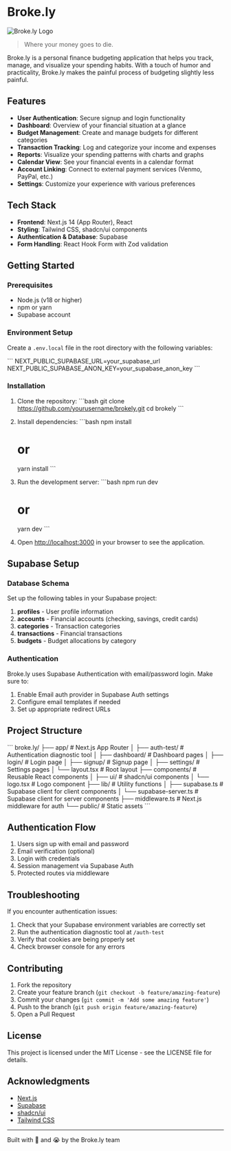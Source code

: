 # Broke.ly

![Broke.ly Logo](https://placeholder.svg?height=100&width=100&query=B)

> Where your money goes to die.

Broke.ly is a personal finance budgeting application that helps you track, manage, and visualize your spending habits. With a touch of humor and practicality, Broke.ly makes the painful process of budgeting slightly less painful.

## Features

- **User Authentication**: Secure signup and login functionality
- **Dashboard**: Overview of your financial situation at a glance
- **Budget Management**: Create and manage budgets for different categories
- **Transaction Tracking**: Log and categorize your income and expenses
- **Reports**: Visualize your spending patterns with charts and graphs
- **Calendar View**: See your financial events in a calendar format
- **Account Linking**: Connect to external payment services (Venmo, PayPal, etc.)
- **Settings**: Customize your experience with various preferences

## Tech Stack

- **Frontend**: Next.js 14 (App Router), React
- **Styling**: Tailwind CSS, shadcn/ui components
- **Authentication & Database**: Supabase
- **Form Handling**: React Hook Form with Zod validation

## Getting Started

### Prerequisites

- Node.js (v18 or higher)
- npm or yarn
- Supabase account

### Environment Setup

Create a `.env.local` file in the root directory with the following variables:

\`\`\`
NEXT_PUBLIC_SUPABASE_URL=your_supabase_url
NEXT_PUBLIC_SUPABASE_ANON_KEY=your_supabase_anon_key
\`\`\`

### Installation

1. Clone the repository:
   \`\`\`bash
   git clone https://github.com/yourusername/brokely.git
   cd brokely
   \`\`\`

2. Install dependencies:
   \`\`\`bash
   npm install
   # or
   yarn install
   \`\`\`

3. Run the development server:
   \`\`\`bash
   npm run dev
   # or
   yarn dev
   \`\`\`

4. Open [http://localhost:3000](http://localhost:3000) in your browser to see the application.

## Supabase Setup

### Database Schema

Set up the following tables in your Supabase project:

1. **profiles** - User profile information
2. **accounts** - Financial accounts (checking, savings, credit cards)
3. **categories** - Transaction categories
4. **transactions** - Financial transactions
5. **budgets** - Budget allocations by category

### Authentication

Broke.ly uses Supabase Authentication with email/password login. Make sure to:

1. Enable Email auth provider in Supabase Auth settings
2. Configure email templates if needed
3. Set up appropriate redirect URLs

## Project Structure

\`\`\`
broke.ly/
├── app/                  # Next.js App Router
│   ├── auth-test/        # Authentication diagnostic tool
│   ├── dashboard/        # Dashboard pages
│   ├── login/            # Login page
│   ├── signup/           # Signup page
│   ├── settings/         # Settings pages
│   └── layout.tsx        # Root layout
├── components/           # Reusable React components
│   ├── ui/               # shadcn/ui components
│   └── logo.tsx          # Logo component
├── lib/                  # Utility functions
│   ├── supabase.ts       # Supabase client for client components
│   └── supabase-server.ts # Supabase client for server components
├── middleware.ts         # Next.js middleware for auth
└── public/               # Static assets
\`\`\`

## Authentication Flow

1. Users sign up with email and password
2. Email verification (optional)
3. Login with credentials
4. Session management via Supabase Auth
5. Protected routes via middleware

## Troubleshooting

If you encounter authentication issues:

1. Check that your Supabase environment variables are correctly set
2. Run the authentication diagnostic tool at `/auth-test`
3. Verify that cookies are being properly set
4. Check browser console for any errors

## Contributing

1. Fork the repository
2. Create your feature branch (`git checkout -b feature/amazing-feature`)
3. Commit your changes (`git commit -m 'Add some amazing feature'`)
4. Push to the branch (`git push origin feature/amazing-feature`)
5. Open a Pull Request

## License

This project is licensed under the MIT License - see the LICENSE file for details.

## Acknowledgments

- [Next.js](https://nextjs.org/)
- [Supabase](https://supabase.io/)
- [shadcn/ui](https://ui.shadcn.com/)
- [Tailwind CSS](https://tailwindcss.com/)

---

Built with 💸 and 😭 by the Broke.ly team
